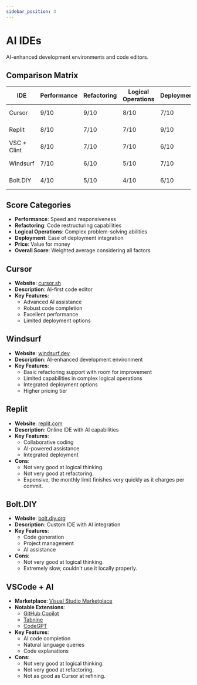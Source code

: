 ```yaml
---
sidebar_position: 3
---
```


# AI IDEs

AI-enhanced development environments and code editors.

## Comparison Matrix

| IDE | Performance | Refactoring | Logical Operations | Deployment | Price | Overall Score |
|-----|-------------|-------------|-------------------|------------|--------|---------------|
| Cursor | 9/10 | 9/10 | 8/10 | 7/10 | 8/10 ($20/m) | 8.5/10 |
| Replit | 8/10 | 7/10 | 7/10 | 9/10 | 6/10 ($25/m) | 7.5/10 |
| VSC + Clint | 8/10 | 7/10 | 7/10 | 6/10 | 7/10 (Free) | 7/10 |
| Windsurf | 7/10 | 6/10 | 5/10 | 7/10 | 6/10 ($15/m) | 6.5/10 |
| Bolt.DIY | 4/10 | 5/10 | 4/10 | 6/10 | 8/10 (Free) | 5/10 |

## Score Categories
- **Performance**: Speed and responsiveness
- **Refactoring**: Code restructuring capabilities
- **Logical Operations**: Complex problem-solving abilities
- **Deployment**: Ease of deployment integration
- **Price**: Value for money
- **Overall Score**: Weighted average considering all factors

## Cursor
- **Website**: [cursor.sh](https://cursor.sh)
- **Description**: AI-first code editor
- **Key Features**:
  - Advanced AI assistance
  - Robust code completion
  - Excellent performance
  - Limited deployment options

## Windsurf
- **Website**: [windsurf.dev](https://windsurf.dev)
- **Description**: AI-enhanced development environment
- **Key Features**:
  - Basic refactoring support with room for improvement
  - Limited capabilities in complex logical operations
  - Integrated deployment options
  - Higher pricing tier

## Replit
- **Website**: [replit.com](https://replit.com)
- **Description**: Online IDE with AI capabilities
- **Key Features**:
  - Collaborative coding
  - AI-powered assistance
  - Integrated deployment
- **Cons**:
  - Not very good at logical thinking.
  - Not very good at refactoring.
  - Expensive, the monthly limit finishes very quickly as it charges per commit.

## Bolt.DIY
- **Website**: [bolt.diy.org](https://bolt.diy.org)
- **Description**: Custom IDE with AI integration
- **Key Features**:
  - Code generation
  - Project management
  - AI assistance
- **Cons**:
  - Not very good at logical thinking.
  - Extremely slow, couldn't use it locally properly.

## VSCode + AI
- **Marketplace**: [Visual Studio Marketplace](https://marketplace.visualstudio.com/)
- **Notable Extensions**:
  - [GitHub Copilot](https://marketplace.visualstudio.com/items?itemName=GitHub.copilot)
  - [Tabnine](https://marketplace.visualstudio.com/items?itemName=TabNine.tabnine-vscode)
  - [CodeGPT](https://marketplace.visualstudio.com/items?itemName=DanielSanMedium.dscodegpt)
- **Key Features**:
  - AI code completion
  - Natural language queries
  - Code explanations 
- **Cons**:
  - Not very good at logical thinking.
  - Not very good at refactoring.
  - Not as good as Cursor at refining.